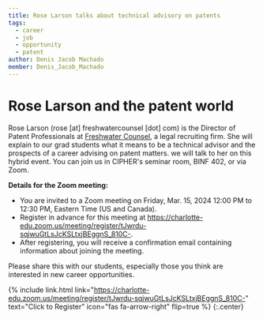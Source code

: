 ```yaml
---
title: Rose Larson talks about technical advisory on patents
tags:
  - career
  - job
  - opportunity
  - patent
author: Denis Jacob Machado
member: Denis_Jacob_Machado
---
```


# Rose Larson and the patent world

Rose Larson (rose [at] freshwatercounsel [dot] com) is the Director of Patent Professionals at [Freshwater Counsel](https://www.google.com/url?q=http://freshwatercounsel.com/&sa=D&source=calendar&ust=1710770921380971&usg=AOvVaw10SqiXpLnjaPT6PRyKoU79), a legal recruiting firm. She will explain to our grad students what it means to be a technical advisor and the prospects of a career advising on patent matters. we will talk to her on this hybrid event. You can join us in CIPHER's seminar room, BINF 402, or via Zoom.

**Details for the Zoom meeting:**

- You are invited to a Zoom meeting on Friday, Mar. 15, 2024 12:00 PM to 12:30 PM, Eastern Time (US and Canada).
- Register in advance for this meeting at https://charlotte-edu.zoom.us/meeting/register/tJwrdu-sqjwuGtLsJcKSLtxjBEggnS_810C-.
- After registering, you will receive a confirmation email containing information about joining the meeting.

Please share this with our students, especially those you think are interested in new career opportunities.

{% include link.html link="https://charlotte-edu.zoom.us/meeting/register/tJwrdu-sqjwuGtLsJcKSLtxjBEggnS_810C-" text="Click to Register" icon="fas fa-arrow-right" flip=true %}
{:.center}